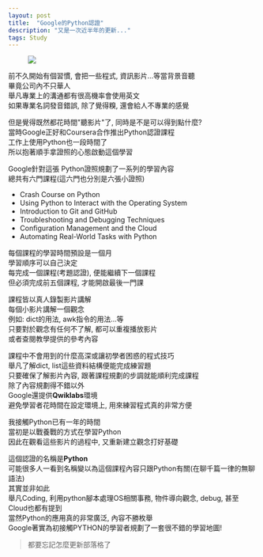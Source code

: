 ```yaml
---
layout: post
title:  "Google的Python認證"
description: "又是一次近半年的更新..."
tags: Study
---
```


<figure class="foto-legenda">
	<img src="{{ "/assets/2020/2020062800.jpg"}}">
</figure>

前不久開始有個習慣, 會把一些程式, 資訊影片...等當背景音聽  
畢竟公司內不只華人  
舉凡專業上的溝通都有很高機率會使用英文  
如果專業名詞發音錯誤, 除了覺得糗, 還會給人不專業的感覺  

但是覺得既然都花時間"聽影片"了, 同時是不是可以得到點什麼?  
當時Google正好和Coursera合作推出Python認證課程  
工作上使用Python也一段時間了  
所以抱著順手拿證照的心態啟動這個學習  

Google針對這張 Python證照規劃了一系列的學習內容  
總共有六門課程(這六門也分別是六張小證照)

* Crash Course on Python
* Using Python to Interact with the Operating System
* Introduction to Git and GitHub
* Troubleshooting and Debugging Techniques
* Configuration Management and the Cloud
* Automating Real-World Tasks with Python

每個課程的學習時間預設是一個月   
學習順序可以自己決定    
每完成一個課程(考題認證), 便能繼續下一個課程  
但必須完成前五個課程, 才能開啟最後一門課  
  
課程皆以真人錄製影片講解  
每個小影片講解一個觀念  
例如: dict的用法, awk指令的用法...等  
只要對於觀念有任何不了解, 都可以重複播放影片  
或者查閱教學提供的參考內容  

課程中不會用到的什麼高深或讓初學者困惑的程式技巧  
舉凡了解dict, list這些資料結構便能完成練習題    
只要確保了解影片內容, 跟著課程規劃的步調就能順利完成課程  
除了內容規劃得不錯以外  
Google還提供**Qwiklabs**環境  
避免學習者花時間在設定環境上, 用來練習程式真的非常方便  

我接觸Python已有一年的時間  
當初是以戰養戰的方式在學習Python  
因此在觀看這些影片的過程中, 又重新建立觀念打好基礎

這個認證的名稱是**Python**  
可能很多人一看到名稱變以為這個課程內容只跟Python有關(在聊千篇一律的無聊語法)  
其實並非如此  
舉凡Coding, 利用python腳本處理OS相關事務, 物件導向觀念, debug, 甚至Cloud也都有提到  
當然Python的應用真的非常廣泛, 內容不勝枚舉  
Google著實為初接觸PYTHON的學習者規劃了一套很不錯的學習地圖! 













> 都要忘記怎麼更新部落格了


